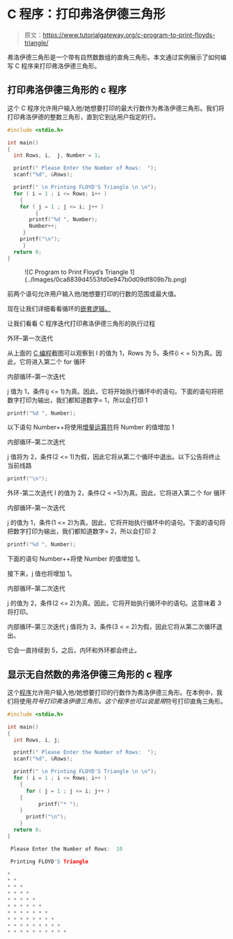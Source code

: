 # C 程序：打印弗洛伊德三角形

> 原文：<https://www.tutorialgateway.org/c-program-to-print-floyds-triangle/>

弗洛伊德三角形是一个带有自然数数组的直角三角形。本文通过实例展示了如何编写 C 程序来打印弗洛伊德三角形。

## 打印弗洛伊德三角形的 c 程序

这个 C 程序允许用户输入他/她想要打印的最大行数作为弗洛伊德三角形。我们将打印弗洛伊德的整数三角形，直到它到达用户指定的行。

```c
#include <stdio.h>

int main() 
{
  int Rows, i,  j, Number = 1;

  printf(" Please Enter the Number of Rows:  ");
  scanf("%d", &Rows);

  printf(" \n Printing FLOYD'S Triangle \n \n");
  for ( i = 1 ; i <= Rows; i++ ) 
    {
	for ( j = 1 ; j <= i; j++ ) 
         {
	   printf("%d ", Number);
	   Number++;
	 }
	printf("\n");
     }
  return 0;
}
```

<figure class="wp-block-image">![C Program to Print Floyd’s Triangle 1](../Images/0ca8839d4553fd0e947b0d09df809b7b.png)</figure>

前两个语句允许用户输入他/她想要打印的行数的范围或最大值。

现在让我们详细看看循环的[嵌套逻辑。](https://www.tutorialgateway.org/for-loop-in-c-programming/)

让我们看看 C 程序迭代打印弗洛伊德三角形的执行过程

外环–第一次迭代

从上面的 [C 编程](https://www.tutorialgateway.org/c-programming/)截图可以观察到 I 的值为 1，Rows 为 5，条件(i < = 5)为真。因此，它将进入第二个 for 循环

内部循环–第一次迭代

j 值为 1，条件(j <= 1)为真。因此，它将开始执行循环中的语句。下面的语句将把数字打印为输出，我们都知道数字= 1，所以会打印 1

```c
printf("%d ", Number);
```

以下语句 Number++将使用[增量运算符](https://www.tutorialgateway.org/increment-and-decrement-operators-in-c/)将 Number 的值增加 1

内部循环–第二次迭代

j 值将为 2，条件(2 <= 1)为假，因此它将从第二个循环中退出。以下公告将终止当前线路

```c
printf("\n");
```

外环-第二次迭代
I 的值为 2，条件(2 < =5)为真。因此，它将进入第二个 for 循环

内部循环–第一次迭代

j 的值为 1，条件(1 <= 2)为真。因此，它将开始执行循环中的语句。下面的语句将把数字打印为输出，我们都知道数字= 2，所以会打印 2

```c
printf("%d ", Number);
```

下面的语句 Number++将使 Number 的值增加 1。

接下来，j 值也将增加 1。

内部循环–第二次迭代

j 的值为 2，条件(2 <= 2)为真。因此，它将开始执行循环中的语句。这意味着 3 将打印。

内部循环–第三次迭代
j 值将为 3，条件(3 < = 2)为假，因此它将从第二次循环退出。

它会一直持续到 5，之后，内环和外环都会终止。

## 显示无自然数的弗洛伊德三角形的 c 程序

这个[程序](https://www.tutorialgateway.org/c-programming-examples/)允许用户输入他/她想要打印的行数作为弗洛伊德三角形。在本例中，我们将使用*符号打印弗洛伊德三角形。这个程序也可以说是用*符号打印直角三角形。

```c
#include <stdio.h>

int main() 
{
  int Rows, i, j;

  printf(" Please Enter the Number of Rows:  ");
  scanf("%d", &Rows);

  printf(" \n Printing FLOYD'S Triangle \n \n");
  for ( i = 1 ; i <= Rows; i++ ) 
    {
      for ( j = 1 ; j <= i; j++ ) 
	{
          printf("* ");
	}
      printf("\n");
    }
  return 0;
}
```

```c
 Please Enter the Number of Rows:  10

 Printing FLOYD'S Triangle 

* 
* * 
* * * 
* * * * 
* * * * * 
* * * * * * 
* * * * * * * 
* * * * * * * * 
* * * * * * * * * 
* * * * * * * * * * 
```
